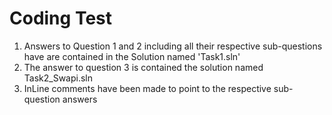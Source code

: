# Coding Test
1. Answers to Question 1 and 2 including all their respective sub-questions have are contained in the Solution named 'Task1.sln'
2. The answer to question 3 is contained the solution named Task2_Swapi.sln
3. InLine comments have been made to point to the respective sub-question answers
